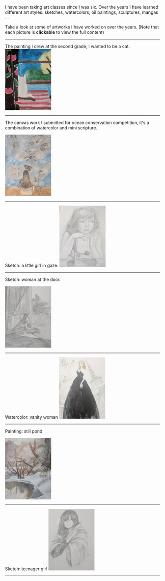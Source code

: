 I have been taking art classes since I was six.  Over the years I have learned different art styles: sketches, watercolors, oil paintings, sculptures, mangas ...

Take a look at some of artworks I have worked on over the years.  (Note that each picture is **clickable** to view the full content)

****

The painting I drew at the second grade, I wanted to be a cat.
<img src="paintings/IMG_20181003_124459.jpg" width="150" height="200" />


****

The canvas work I submitted for ocean conservation competition, it's a combination of watercolor and mini scripture.

<img src="paintings/IMG_20181003_124548.jpg" width="150" height="200" />

****

Sketch: a little girl in gaze. 
<img src="paintings/IMG_20181003_124712.jpg" width="150" height="200" />

****

Sketch: woman at the door.

<img src="paintings/IMG_20181003_124751.jpg" width="150" height="200" />

****

Watercolor: vanity woman
<img src="paintings/IMG_20181003_124811.jpg" width="150" height="200" />

****

Painting: still pond

<img src="paintings/IMG_20181003_124856.jpg" width="150" height="200" />

****

Sketch: teenager girl
<img src="paintings/IMG_20181003_124948.jpg" width="150" height="200" />

****
